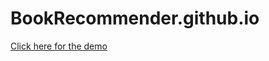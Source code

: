 # BookRecommender.github.io
[Click here for the demo](https://harshitbalodi.github.io/BookRecommender.github.io/)
